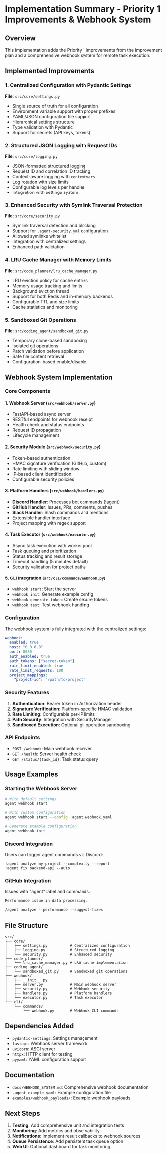 # Implementation Summary - Priority 1 Improvements & Webhook System

## Overview

This implementation adds the Priority 1 improvements from the improvement plan and a comprehensive webhook system for remote task execution.

## Implemented Improvements

### 1. Centralized Configuration with Pydantic Settings
**File**: `src/core/settings.py`

- Single source of truth for all configuration
- Environment variable support with proper prefixes
- YAML/JSON configuration file support
- Hierarchical settings structure
- Type validation with Pydantic
- Support for secrets (API keys, tokens)

### 2. Structured JSON Logging with Request IDs
**File**: `src/core/logging.py`

- JSON-formatted structured logging
- Request ID and correlation ID tracking
- Context-aware logging with `contextvars`
- Log rotation with size limits
- Configurable log levels per handler
- Integration with settings system

### 3. Enhanced Security with Symlink Traversal Protection
**File**: `src/core/security.py`

- Symlink traversal detection and blocking
- Support for `.agent-security.yml` configuration
- Allowed symlinks whitelist
- Integration with centralized settings
- Enhanced path validation

### 4. LRU Cache Manager with Memory Limits
**File**: `src/code_planner/lru_cache_manager.py`

- LRU eviction policy for cache entries
- Memory usage tracking and limits
- Background eviction thread
- Support for both Redis and in-memory backends
- Configurable TTL and size limits
- Cache statistics and monitoring

### 5. Sandboxed Git Operations
**File**: `src/coding_agent/sandboxed_git.py`

- Temporary clone-based sandboxing
- Isolated git operations
- Patch validation before application
- Safe file content retrieval
- Configuration-based enable/disable

## Webhook System Implementation

### Core Components

#### 1. Webhook Server (`src/webhook/server.py`)
- FastAPI-based async server
- RESTful endpoints for webhook receipt
- Health check and status endpoints
- Request ID propagation
- Lifecycle management

#### 2. Security Module (`src/webhook/security.py`)
- Token-based authentication
- HMAC signature verification (GitHub, custom)
- Rate limiting with sliding window
- IP-based client identification
- Configurable security policies

#### 3. Platform Handlers (`src/webhook/handlers.py`)
- **Discord Handler**: Processes bot commands (!agent)
- **GitHub Handler**: Issues, PRs, comments, pushes
- **Slack Handler**: Slash commands and mentions
- Extensible handler interface
- Project mapping with regex support

#### 4. Task Executor (`src/webhook/executor.py`)
- Async task execution with worker pool
- Task queuing and prioritization
- Status tracking and result storage
- Timeout handling (5 minutes default)
- Security validation for project paths

#### 5. CLI Integration (`src/cli/commands/webhook.py`)
- `webhook start`: Start the server
- `webhook init`: Generate example config
- `webhook generate-token`: Create secure tokens
- `webhook test`: Test webhook handling

### Configuration

The webhook system is fully integrated with the centralized settings:

```yaml
webhook:
  enabled: true
  host: "0.0.0.0"
  port: 8080
  auth_enabled: true
  auth_tokens: ["secret-token"]
  rate_limit_enabled: true
  rate_limit_requests: 100
  project_mappings:
    "project-id": "/path/to/project"
```

### Security Features

1. **Authentication**: Bearer token in Authorization header
2. **Signature Verification**: Platform-specific HMAC validation
3. **Rate Limiting**: Configurable per-IP limits
4. **Path Security**: Integration with SecurityManager
5. **Sandboxed Execution**: Optional git operation sandboxing

### API Endpoints

- `POST /webhook`: Main webhook receiver
- `GET /health`: Server health check
- `GET /status/{task_id}`: Task status query

## Usage Examples

### Starting the Webhook Server

```bash
# With default settings
agent webhook start

# With custom configuration
agent webhook start --config .agent-webhook.yaml

# Generate example configuration
agent webhook init
```

### Discord Integration

Users can trigger agent commands via Discord:
```
!agent analyze my-project --complexity --report
!agent fix backend-api --auto
```

### GitHub Integration

Issues with "agent" label and commands:
```markdown
Performance issue in data processing.

/agent analyze --performance --suggest-fixes
```

## File Structure

```
src/
├── core/
│   ├── settings.py          # Centralized configuration
│   ├── logging.py           # Structured logging
│   └── security.py          # Enhanced security
├── code_planner/
│   └── lru_cache_manager.py # LRU cache implementation
├── coding_agent/
│   └── sandboxed_git.py     # Sandboxed git operations
├── webhook/
│   ├── __init__.py
│   ├── server.py            # Main webhook server
│   ├── security.py          # Webhook security
│   ├── handlers.py          # Platform handlers
│   └── executor.py          # Task executor
└── cli/
    └── commands/
        └── webhook.py       # Webhook CLI commands
```

## Dependencies Added

- `pydantic-settings`: Settings management
- `fastapi`: Webhook server framework
- `uvicorn`: ASGI server
- `httpx`: HTTP client for testing
- `pyyaml`: YAML configuration support

## Documentation

- `docs/WEBHOOK_SYSTEM.md`: Comprehensive webhook documentation
- `.agent.example.yaml`: Example configuration file
- `examples/webhook_payloads/`: Example webhook payloads

## Next Steps

1. **Testing**: Add comprehensive unit and integration tests
2. **Monitoring**: Add metrics and observability
3. **Notifications**: Implement result callbacks to webhook sources
4. **Queue Persistence**: Add persistent task queue option
5. **Web UI**: Optional dashboard for task monitoring